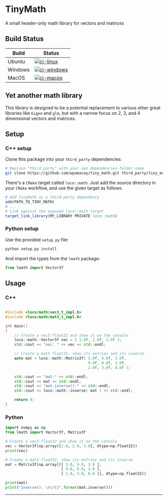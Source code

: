 # TinyMath

A small header-only math library for vectors and matrices

## Build Status

| Build   | Status
| ------- | ------------------------------
| Ubuntu  | [![ci-linux][0]][1]       |
| Windows | [![ci-windows][2]][3]     |
| MacOS   | [![ci-macos][4]][5]       |

## Yet another math library

This library is designed to be a potential replacement to various other great
libraries like `Eigen` and `glm`, but with a narrow focus on 2, 3, and 4
dimensional vectors and matrices.

## Setup

### C++ setup

Clone this package into your `third_party` dependencies:

```bash
# Replace "third_party" with your own dependencies-folder name
git clone https://github.com/wpumacay/tiny_math.git third_party/tiny_math
```

There's a `CMake` target called `loco::math`. Just add the source directory in
your `CMake` workflow, and use the given target as follows:

```CMake
# Add TinyMath as a third-party dependency
add(PATH_TO_TINY_MATH)
# ...
# Link against the exposed loco::math target
target_link_library(MY_LIBRARY PRIVATE loco::math)
```

### Python setup

Use the provided `setup.py` file:

```bash
python setup.py install
```

And import the types from the `lmath` package:

```python
from lmath import Vector3f
```

## Usage

### C++

```c++

#include <loco/math/vec3_t_impl.h>
#include <loco/math/mat3_t_impl.h>

int main()
{
    // Create a vec3-float32 and show it on the console
    loco::math::Vector3f vec = { 1.0f, 2.0f, 3.0f };
    std::cout << "vec: " << vec << std::endl;

    // Create a mat3 float32, show its entries and its inverse
    auto mat = loco::math::Matrix3f( 3.0f, 9.0f, 3.0f,
                                     9.0f, 0.0f, 3.0f,
                                     2.0f, 3.0f, 8.0f );

    std::cout << "mat:" << std::endl;
    std::cout << mat << std::endl;
    std::cout << "mat.inverse():" << std::endl;
    std::cout << loco::math::inverse( mat ) << std::endl;

    return 0;
}
```

### Python

```python
import numpy as np
from lmath import Vector3f, Matrix3f

# Create a vec3-float32 and show it on the console
vec = Vector3f(np.array([1.0, 2.0, 3.0], dtype=np.float32))
print(vec)

# Create a mat3 float32, show its entries and its inverse
mat = Matrix3f(np.array([[ 3.0, 9.0, 3.0 ],
                         [ 9.0, 0.0, 3.0 ],
                         [ 2.0, 3.0, 8.0 ]], dtype=np.float32))

print(mat)
print("inverse(): \n\r{}".format(mat.inverse()))
```

---

[0]: <https://github.com/wpumacay/loco_math/actions/workflows/ci-linux.yml/badge.svg> (ci-linux-badge)
[1]: <https://github.com/wpumacay/loco_math/actions/workflows/ci-linux.yml> (ci-linux-status)
[2]: <https://github.com/wpumacay/loco_math/actions/workflows/ci-windows.yml/badge.svg> (ci-windows-badge)
[3]: <https://github.com/wpumacay/loco_math/actions/workflows/ci-windows.yml> (ci-windows-status)
[4]: <https://github.com/wpumacay/loco_math/actions/workflows/ci-macos.yml/badge.svg> (ci-macos-badge)
[5]: <https://github.com/wpumacay/loco_math/actions/workflows/ci-macos.yml> (ci-macos-status)
